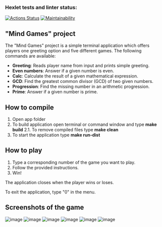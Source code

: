 ### Hexlet tests and linter status:
[![Actions Status](https://github.com/maxrightgame/java-project-61/actions/workflows/hexlet-check.yml/badge.svg)](https://github.com/maxrightgame/java-project-61/actions)
[![Maintainability](https://api.codeclimate.com/v1/badges/8ed388606e8f1c3a0e26/maintainability)](https://codeclimate.com/github/maxrightgame/java-project-61/maintainability)

## "Mind Games" project

The "Mind Games" project is a simple terminal application which offers players one greeting option and five different games. The following commands are available:

- **Greeting**: Reads player name from input and prints simple greeting.
- **Even numbers**: Answer if a given number is even.
- **Calc**: Calculate the result of a given mathematical expression.
- **GCD**: Find the greatest common divisor (GCD) of two given numbers.
- **Progression**: Find the missing number in an arithmetic progression.
- **Prime**: Answer if a given number is prime.

## How to compile 
1. Open app folder
2. To build application open terminal or command window and type **make build**
2.1. To remove compiled files type **make clean**
3. To start the application type **make run-dist**

## How to play

1. Type a corresponding number of the game you want to play.
2. Follow the provided instructions.
3. Win!

The application closes when the player wins or loses.

To exit the application, type "0" in the menu.

## Screenshots of the game

![image](https://github.com/maxrightgame/java-project-61/assets/18327176/7d86822c-152d-4e51-b5e4-31778cfd83fa)
![image](https://github.com/maxrightgame/java-project-61/assets/18327176/13668b55-cc42-4602-bed0-a515a97cef2c)
![image](https://github.com/maxrightgame/java-project-61/assets/18327176/8fd27ec4-57da-4d0a-9adf-55e06aa11930)
![image](https://github.com/maxrightgame/java-project-61/assets/18327176/2cebb23d-c3e7-48e6-803f-61a09c2d5ea3)
![image](https://github.com/maxrightgame/java-project-61/assets/18327176/8e3d34b1-1955-441f-a33e-32b3808a0b19)
![image](https://github.com/maxrightgame/java-project-61/assets/18327176/2034b962-d328-40c2-812e-7dce6673b98f)

